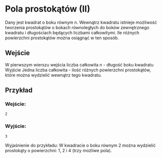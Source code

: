 # Pola prostokątów (II)

Dany jest kwadrat o boku równym n. Wewnątrz kwadratu istnieje możliwość tworzenia prostokątów o bokach równoległych do boków zewnętrznego kwadratu i długościach będących liczbami całkowitymi.
Ile różnych powierzchni prostokątów można osiągnąć w ten sposób.

## Wejście

W pierwszym wierszu wejścia liczba całkowita n - długość boku kwadratu
Wyjście
Jedna liczba całkowita - ilość różnych powierzchni prostokątów, które można wydzielić wewnątrz tego kwadratu.
## Przykład
### Wejście:
```
2
```
### Wyjście:
```
3
```

Wyjaśnienie do przykładu:
W kwadracie o boku równym 2 można wydzielić prostokąty o powierzchni: 1, 2 i 4 (trzy możliwe pola).
